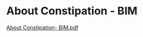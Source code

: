 # About Constipation - BIM

[About Constipation- BIM.pdf](About%20Constipation%20-%20BIM%203c1e105d965f40b7a30dc8000aea10b6/About_Constipation-_BIM.pdf)